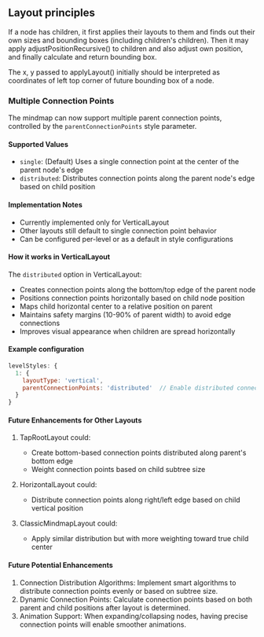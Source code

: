 ## Layout principles
If a node has children, it first applies their layouts to them and finds out their own sizes and bounding boxes (including children's children).
Then it may apply adjustPositionRecursive() to children and also 
adjust own position, and finally calculate and return bounding box.

The x, y passed to applyLayout() initially should be interpreted as 
coordinates of left top corner of future bounding box of a node.

### Multiple Connection Points

The mindmap can now support multiple parent connection points, controlled by the `parentConnectionPoints` style parameter.

#### Supported Values
- `single`: (Default) Uses a single connection point at the center of the parent node's edge
- `distributed`: Distributes connection points along the parent node's edge based on child position

#### Implementation Notes
- Currently implemented only for VerticalLayout
- Other layouts still default to single connection point behavior
- Can be configured per-level or as a default in style configurations

#### How it works in VerticalLayout
The `distributed` option in VerticalLayout:
- Creates connection points along the bottom/top edge of the parent node
- Positions connection points horizontally based on child node position
- Maps child horizontal center to a relative position on parent
- Maintains safety margins (10-90% of parent width) to avoid edge connections
- Improves visual appearance when children are spread horizontally

#### Example configuration
```javascript
levelStyles: {
  1: {
    layoutType: 'vertical',
    parentConnectionPoints: 'distributed'  // Enable distributed connection points
  }
}
```

#### Future Enhancements for Other Layouts
1. TapRootLayout could:
   - Create bottom-based connection points distributed along parent's bottom edge
   - Weight connection points based on child subtree size

2. HorizontalLayout could:
   - Distribute connection points along right/left edge based on child vertical position

3. ClassicMindmapLayout could:
   - Apply similar distribution but with more weighting toward true child center

#### Future Potential Enhancements
1. Connection Distribution Algorithms: Implement smart algorithms to distribute connection points evenly or based on subtree size.
2. Dynamic Connection Points: Calculate connection points based on both parent and child positions after layout is determined.
3. Animation Support: When expanding/collapsing nodes, having precise connection points will enable smoother animations.
